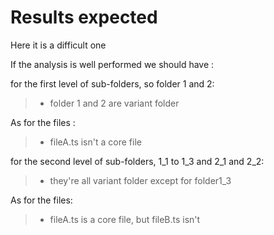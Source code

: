 # Results expected

Here it is a difficult one

If the analysis is well performed we should have :

for the first level of sub-folders, so folder 1 and 2:

> - folder 1 and 2 are variant folder

As for the files :

> - fileA.ts isn't a core file

for the second level of sub-folders, 1_1 to 1_3 and 2_1 and 2_2:

> - they're all variant folder except for folder1_3

As for the files:

> - fileA.ts is a core file, but fileB.ts isn't 
